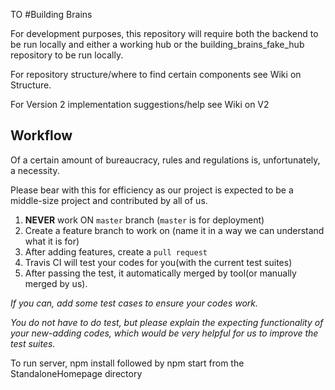 TO #Building Brains

For development purposes, this repository will require both the backend to be run locally and either a working hub or the building_brains_fake_hub repository to be run locally.

For repository structure/where to find certain components see Wiki on Structure.

For Version 2 implementation suggestions/help see Wiki on V2

## Workflow
Of a certain amount of bureaucracy, rules and regulations is, unfortunately, a necessity. 

Please bear with this for efficiency as our project is expected to be a middle-size project and   contributed by all of us.


1. __NEVER__ work ON `master` branch (`master` is for deployment)
2. Create a feature branch to work on (name it in a way we can understand what it is for)
3. After adding features, create a `pull request`
4. Travis CI will test your codes for you(with the current test suites)
5. After passing the test, it automatically merged by tool(or manually merged by us).



_If you can, add some test cases to ensure your codes work._
 
_You do not have to do test, but please explain the expecting functionality of your new-adding codes, which would be very helpful for us to improve the test suites._


To run server, npm install followed by npm start from the StandaloneHomepage directory
